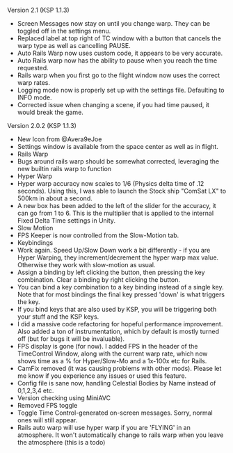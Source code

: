 Version 2.1 (KSP 1.1.3)

- Screen Messages now stay on until you change warp. They can be toggled off in the settings menu.
- Replaced label at top right of TC window with a button that cancels the warp type as well as cancelling PAUSE.
- Auto Rails Warp now uses custom code, it appears to be very accurate.
- Auto Rails warp now has the ability to pause when you reach the time requested.
- Rails warp when you first go to the flight window now uses the correct warp rates.
- Logging mode now is properly set up with the settings file. Defaulting to INFO mode.
- Corrected issue when changing a scene, if you had time paused, it would break the game.


Version 2.0.2 (KSP 1.1.3)

- New Icon from @Avera9eJoe
- Settings window is available from the space center as well as in flight.
- Rails Warp
 - Bugs around rails warp should be somewhat corrected, leveraging the new builtin rails warp to function
- Hyper Warp
 - Hyper warp accuracy now scales to 1/6 (Physics delta time of .12 seconds). Using this, I was able to launch the Stock ship "ComSat LX" to 500km in about a second.
 - A new box has been added to the left of the slider for the accuracy, it can go from 1 to 6. This is the multiplier that is applied to the internal Fixed Delta Time settings in Unity.
- Slow Motion
 - FPS Keeper is now controlled from the Slow-Motion tab.
- Keybindings
 - Work again. Speed Up/Slow Down work a bit differently - if you are Hyper Warping, they increment/decrement the hyper warp max value. Otherwise they work with slow-motion as usual.
 - Assign a binding by left clicking the button, then pressing the key combination. Clear a binding by right clicking the button.
 - You can bind a key combination to a key binding instead of a single key. Note that for most bindings the final key pressed 'down' is what triggers the key.
 - If you bind keys that are also used by KSP, you will be triggering both your stuff and the KSP keys.
- I did a massive code refactoring for hopeful performance improvement. Also added a ton of instrumentation, which by default is mostly turned off (but for bugs it will be invaluable).
- FPS display is gone (for now). I added FPS in the header of the TimeControl Window, along with the current warp rate, which now shows time as a % for Hyper/Slow-Mo and a 1x-100x etc for Rails.
- CamFix removed (it was causing problems with other mods). Please let me know if you experience any issues or used this feature.
- Config file is sane now, handling Celestial Bodies by Name instead of 0,1,2,3,4 etc.
- Version checking using MiniAVC
- Removed FPS toggle
- Toggle Time Control-generated on-screen messages. Sorry, normal ones will still appear.
- Rails auto warp will use hyper warp if you are 'FLYING' in an atmosphere. It won't automatically change to rails warp when you leave the atmosphere (this is a todo)
